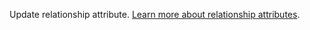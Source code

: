 Update relationship attribute. [Learn more about relationship attributes](/docs/databases-relationships#relationship-attributes).
